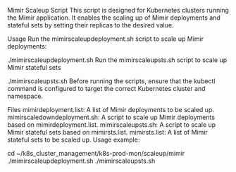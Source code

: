 Mimir Scaleup Script
This script is designed for Kubernetes clusters running the Mimir application. It enables the scaling up of Mimir deployments and stateful sets by setting their replicas to the desired value.

Usage
Run the mimirscaleupdeployment.sh script to scale up Mimir deployments:

./mimirscaleupdeployment.sh
Run the mimirscaleupsts.sh script to scale up Mimir stateful sets

./mimirscaleupsts.sh
Before running the scripts, ensure that the kubectl command is configured to target the correct Kubernetes cluster and namespace.

Files
mimirdeployment.list: A list of Mimir deployments to be scaled up.
mimirscaledowndeployment.sh: A script to scale up Mimir deployments based on mimirdeployment.list.
mimirscaleupsts.sh: A script to scale up Mimir stateful sets based on mimirsts.list.
mimirsts.list: A list of Mimir stateful sets to be scaled up.
Usage example:

cd ~/k8s_cluster_management/k8s-prod-mon/scaleup/mimir
./mimirscaleupdeployment.sh
./mimirscaleupsts.sh
